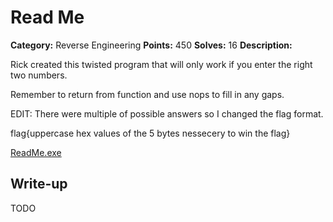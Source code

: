 # Read Me

**Category:** Reverse Engineering
**Points:** 450
**Solves:** 16
**Description:**

Rick created this twisted program that will only work if you enter the right two numbers.

Remember to return from function and use nops to fill in any gaps.

EDIT: There were multiple of possible answers so I changed the flag format.

flag{uppercase hex values of the 5 bytes nessecery to win the flag}

[ReadMe.exe](ReadMe.exe)

## Write-up

TODO